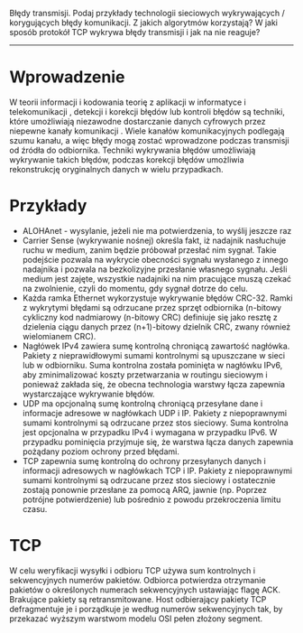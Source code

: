 Błędy transmisji. Podaj przykłady technologii sieciowych wykrywających /
korygujących błędy komunikacji. Z jakich algorytmów korzystają? W jaki sposób protokół TCP wykrywa błędy transmisji i jak na nie reaguje?

---

# Wprowadzenie
W teorii informacji i kodowania teorię z aplikacji w informatyce i telekomunikacji , detekcji i korekcji błędów lub kontroli błędów są techniki, które umożliwiają niezawodne dostarczanie danych cyfrowych przez niepewne kanały komunikacji . Wiele kanałów komunikacyjnych podlegają szumu kanału, a więc błędy mogą zostać wprowadzone podczas transmisji od źródła do odbiornika. Techniki wykrywania błędów umożliwiają wykrywanie takich błędów, podczas korekcji błędów umożliwia rekonstrukcję oryginalnych danych w wielu przypadkach.

# Przykłady
* ALOHAnet - wysylanie, jeżeli nie ma potwierdzenia, to wyślij jeszcze raz
* Carrier Sense (wykrywanie nośnej) określa fakt, iż nadajnik nasłuchuje ruchu w medium, zanim będzie próbował przesłać nim sygnał. Takie podejście pozwala na wykrycie obecności sygnału wysłanego z innego nadajnika i pozwala na bezkolizyjne przesłanie własnego sygnału. Jeśli medium jest zajęte, wszystkie nadajniki na nim pracujące muszą czekać na zwolnienie, czyli do momentu, gdy sygnał dotrze do celu.
* Każda ramka Ethernet wykorzystuje wykrywanie błędów CRC-32. Ramki z wykrytymi błędami są odrzucane przez sprzęt odbiornika (n-bitowy cykliczny kod nadmiarowy (n-bitowy CRC) definiuje się jako resztę z dzielenia ciągu danych przez (n+1)-bitowy dzielnik CRC, zwany również wielomianem CRC).
* Nagłówek IPv4 zawiera sumę kontrolną chroniącą zawartość nagłówka. Pakiety z nieprawidłowymi sumami kontrolnymi są upuszczane w sieci lub w odbiorniku.
Suma kontrolna została pominięta w nagłówku IPv6, aby zminimalizować koszty przetwarzania w routingu sieciowym i ponieważ zakłada się, że obecna technologia warstwy łącza zapewnia wystarczające wykrywanie błędów.
* UDP ma opcjonalną sumę kontrolną chroniącą przesyłane dane i informacje adresowe w nagłówkach UDP i IP. Pakiety z niepoprawnymi sumami kontrolnymi są odrzucane przez stos sieciowy. Suma kontrolna jest opcjonalna w przypadku IPv4 i wymagana w przypadku IPv6. W przypadku pominięcia przyjmuje się, że warstwa łącza danych zapewnia pożądany poziom ochrony przed błędami.
* TCP zapewnia sumę kontrolną do ochrony przesyłanych danych i informacji adresowych w nagłówkach TCP i IP. Pakiety z niepoprawnymi sumami kontrolnymi są odrzucane przez stos sieciowy i ostatecznie zostają ponownie przesłane za pomocą ARQ, jawnie (np. Poprzez potrójne potwierdzenie) lub pośrednio z powodu przekroczenia limitu czasu.

# TCP
W celu weryfikacji wysyłki i odbioru TCP używa sum kontrolnych i sekwencyjnych numerów pakietów. Odbiorca potwierdza otrzymanie pakietów o określonych numerach sekwencyjnych ustawiając flagę ACK. Brakujące pakiety są retransmitowane. Host odbierający pakiety TCP defragmentuje je i porządkuje je według numerów sekwencyjnych tak, by przekazać wyższym warstwom modelu OSI pełen złożony segment.


